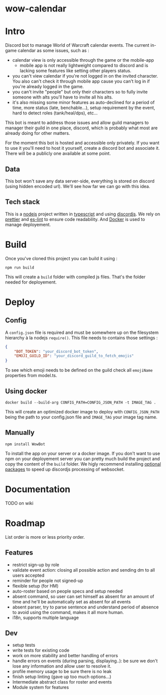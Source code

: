 # wow-calendar

# Intro
Discord bot to manage World of Warcraft calendar events. The current in-game calendar as some issues, such as :

- calendar view is only accessible through the game or the mobile-app
    - mobile app is not really lightweight compared to discord and is lacking some features like setting other players status.
- you can't view calendar if you're not logged in on the invited character. You also can't check it through mobile app cause you can't log in if you're already logged in the game.
- you can't invite "people" but only their characters so to fully invite someone with alts you'll have to invite all his alts.
- it's also missing some minor features as auto-declined for a period of time, more status (late, benchable...), setup requirement by the event, hard to detect roles (tank/heal/dps), etc...
  
This bot is meant to address those issues and allow guild managers to manager their guild in one place, discord, which is probably what most are already doing for other matters.

For the moment this bot is hosted and accessible only privately.
If you want to use it you'll need to host it yourself, create a discord bot and associate it. There will be a publicly one available at some point.

## Data

This bot won't save any data server-side, everything is stored on discord (using hidden encoded url). We'll see how far we can go with this idea.

## Tech stack
This is a [nodejs](https://nodejs.org) project written in [typescript](https://www.typescriptlang.org/) and using [discordjs](https://discord.js.org).
We rely on [prettier](https://prettier.io/) and [es-lint](https://eslint.org/) to ensure code readability.
And [Docker](https://www.docker.com/) is used to manage deployement.

# Build
Once you've cloned this project you can build it using :
```
npm run build
```
This will create a `build` folder with compiled js files. That's the folder needed for deployement.

# Deploy
## Config
A `config.json` file is required and must be somewhere up on the filesystem hierarchy à la nodejs `require()`.
This file needs to contains those settings :
```json
{
    "BOT_TOKEN": "your_discord_bot_token",
    "EMOJI_GUILD_ID": "your_discord_guild_to_fetch_emojis"
}
```
To see which emoji needs to be defined on the guild check all `emojiName` properties from model.ts.

## Using docker
```
docker build --build-arg CONFIG_PATH=CONFIG_JSON_PATH -t IMAGE_TAG .
```
This will create an optimized docker image to deploy with `CONFIG_JSON_PATH` being the path to your config.json file and `IMAGE_TAG` your image tag name.

## Manually
```
npm install WowBot
```
To install the app on your server or a docker image. 
If you don't want to use npm on your deployement server you can pretty much build the project and copy the content of the `build` folder.
We higly recommend installing [optional packages](https://github.com/discordjs/discord.js#optional-packages) to speed up discordjs processing of websocket.


# Documentation
TODO on wiki

# Roadmap
List order is more or less priority order.

## Features
 - restrict sign-up by role
 - validate event action: closing all possible action and sending dm to all users accepted
 - reminder for people not signed-up
 - flexible setup (for HM)
 - auto-roster based on people specs and setup needed
 - absent command, so user can set himself as absent for an amount of time and he'll be automatically set as absent for all events
 - absent parser, try to parse sentence and understand period of absence to avoid using the command, makes it all more human.
 - i18n, supports multiple language

## Dev
- setup tests
- write tests for existing code
- work on more stability and better handling of errors
- handle errors on events (during parsing, displaying..): be sure we don't lose any information and allow user to resolve it.
- profile memory usage to be sure there is no leak
- finish setup linting (gave up too much options...)
- Intermediate abstract class for roster and events
- Module system for features